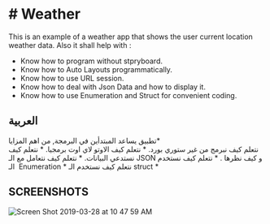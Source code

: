 # # Weather

This is an example of a weather app that shows the user current location weather data. 
Also it shall help with :
*  Know how to program without stpryboard. 
*  Know how to Auto Layouts programmatically.
*  Know how to use URL session. 
*  Know how to deal with Json Data and how to display it.
*  Know how to use Enumeration and Struct for convenient coding.


## العربية
تطبيق يساعد المبتدأين في البرمجة, من اهم المزايا*   
نتعلم كيف نبرمج من غير ستوري بورد. * 
نتعلم كيف الاوتو لاي اوت برمجيا. * 
نتعلم كيف نستدعي البيانات. * 
نتعلم كيف نتعامل مع الـ JSON و كيف نظرها . * 
نتعلم كيف نستخدم الـ  Enumeration * 
نتعلم كيف نستخدم الـ struct * 

## SCREENSHOTS
![Screen Shot 2019-03-28 at 10 47 59 AM](https://user-images.githubusercontent.com/19398043/55140800-fc5e1f00-5149-11e9-9337-b18e22ff594b.png)

